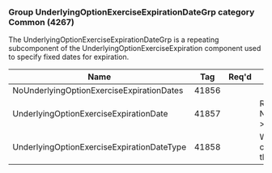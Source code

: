 ### Group UnderlyingOptionExerciseExpirationDateGrp category Common (4267)

The UnderlyingOptionExerciseExpirationDateGrp is a repeating subcomponent of the UnderlyingOptionExerciseExpiration component used to specify fixed dates for expiration.

| Name                                       | Tag   | Req'd | Documentation                                                                                                                     |
|--------------------------------------------|-------|----------|-------------------------------------------------------------------------------------------------------------------------------|
| NoUnderlyingOptionExerciseExpirationDates  | 41856 |       |                                                                                                                                |
| UnderlyingOptionExerciseExpirationDate     | 41857 |       | Required if NoUnderlyingOptionExpirationDates(41856) > 0.                                                                         |
| UnderlyingOptionExerciseExpirationDateType | 41858 |       | When specified it applies not only to the current date but to all subsequent dates in the group until overridden with a new type. |

